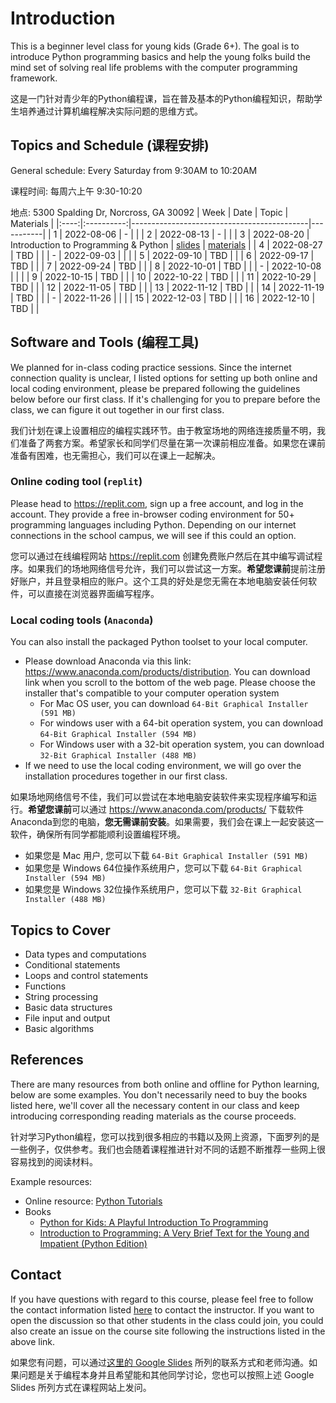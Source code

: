 # Introduction
This is a beginner level class for young kids (Grade 6+). The goal is to introduce Python programming basics and help the young folks build the mind set of solving real life problems with the computer programming framework.

这是一门针对青少年的Python编程课，旨在普及基本的Python编程知识，帮助学生培养通过计算机编程解决实际问题的思维方式。

## Topics and Schedule (课程安排)
General schedule: Every Saturday from 9:30AM to 10:20AM

课程时间: 每周六上午 9:30-10:20

地点: 5300 Spalding Dr, Norcross, GA 30092
| Week |    Date    | Topic                                      | Materials |
|:----:|:----------:|--------------------------------------------|-----------|
|   1  | 2022-08-06 | -                                          |           |
|   2  | 2022-08-13 | -                                          |           |
|   3  | 2022-08-20 | Introduction to Programming & Python       | [slides](https://docs.google.com/presentation/d/1Q35y-fWR4LwFnihzVuaolTxWZ5rCQaf694ZdCtju6yw/edit#slide=id.p) \| [materials](./2022-08-20/README.md)  |
|   4  | 2022-08-27 | TBD                                        |           |
|   -  | 2022-09-03 |                                            |           |
|   5  | 2022-09-10 | TBD                                        |           |
|   6  | 2022-09-17 | TBD                                        |           |
|   7  | 2022-09-24 | TBD                                        |           |
|   8  | 2022-10-01 | TBD                                        |           |
|   -  | 2022-10-08 |                                            |           |
|   9  | 2022-10-15 | TBD                                        |           |
|  10  | 2022-10-22 | TBD                                        |           |
|  11  | 2022-10-29 | TBD                                        |           |
|  12  | 2022-11-05 | TBD                                        |           |
|  13  | 2022-11-12 | TBD                                        |           |
|  14  | 2022-11-19 | TBD                                        |           |
|   -  | 2022-11-26 |                                            |           |
|  15  | 2022-12-03 | TBD                                        |           |
|  16  | 2022-12-10 | TBD                                        |           |


## Software and Tools (编程工具)
We planned for in-class coding practice sessions. Since the internet connection quality is unclear, I listed options for setting up both online and local coding environment, please be prepared following the guidelines below before our first class. If it's challenging for you to prepare before the class, we can figure it out together in our first class.

我们计划在课上设置相应的编程实践环节。由于教室场地的网络连接质量不明，我们准备了两套方案。希望家长和同学们尽量在第一次课前相应准备。如果您在课前准备有困难，也无需担心，我们可以在课上一起解决。

### Online coding tool (`replit`)
Please head to https://replit.com, sign up a free account, and log in the account. They provide a free in-browser coding environment for 50+ programming languages including Python. Depending on our internet connections in the school campus, we will see if this could an option. 

您可以通过在线编程网站 https://replit.com 创建免费账户然后在其中编写调试程序。如果我们的场地网络信号允许，我们可以尝试这一方案。**希望您课前**提前注册好账户，并且登录相应的账户。这个工具的好处是您无需在本地电脑安装任何软件，可以直接在浏览器界面编写程序。

### Local coding tools (`Anaconda`)
You can also install the packaged Python toolset to your local computer.
* Please download Anaconda via this link: https://www.anaconda.com/products/distribution. You can download link when you scroll to the bottom of the web page. Please choose the installer that's compatible to your computer operation system
  * For Mac OS user, you can download `64-Bit Graphical Installer (591 MB)`
  * For windows user with a 64-bit operation system, you can download `64-Bit Graphical Installer (594 MB)`
  * For Windows user with a 32-bit operation system, you can download `32-Bit Graphical Installer (488 MB)`
* If we need to use the local coding environment, we will go over the installation procedures together in our first class.

如果场地网络信号不佳，我们可以尝试在本地电脑安装软件来实现程序编写和运行。**希望您课前**可以通过 https://www.anaconda.com/products/ 下载软件Anaconda到您的电脑，**您无需课前安装**。如果需要，我们会在课上一起安装这一软件，确保所有同学都能顺利设置编程环境。
  * 如果您是 Mac 用户, 您可以下载 `64-Bit Graphical Installer (591 MB)`
  * 如果您是 Windows 64位操作系统用户，您可以下载 `64-Bit Graphical Installer (594 MB)`
  * 如果您是 Windows 32位操作系统用户，您可以下载 `32-Bit Graphical Installer (488 MB)`


## Topics to Cover
* Data types and computations
* Conditional statements
* Loops and control statements
* Functions
* String processing
* Basic data structures
* File input and output
* Basic algorithms

## References
There are many resources from both online and offline for Python learning, below are some examples. You don't necessarily need to buy the books listed here, we'll cover all the necessary content in our class and keep introducing corresponding reading materials as the course proceeds.

针对学习Python编程，您可以找到很多相应的书籍以及网上资源，下面罗列的是一些例子，仅供参考。我们也会随着课程推进针对不同的话题不断推荐一些网上很容易找到的阅读材料。

Example resources:
* Online resource: [Python Tutorials](https://www.w3schools.com/python/default.asp)
* Books
  * [Python for Kids: A Playful Introduction To Programming](https://www.amazon.com/dp/1593274076/ref=redir_mobile_desktop?_encoding=UTF8&aaxitk=d264001a57ba508de8d115d73c988036&content-id=amzn1.sym.53aae2ac-0129-49a5-9c09-6530a9e11786%3Aamzn1.sym.53aae2ac-0129-49a5-9c09-6530a9e11786&hsa_cr_id=3011863920001&pd_rd_plhdr=t&pd_rd_r=776252a2-10dd-42ef-8c8a-60ed3951adb6&pd_rd_w=7SqWT&pd_rd_wg=Inv19&qid=1660940328&ref_=sbx_be_s_sparkle_mcd_asin_0_img&sr=1-1-a094db1c-5033-42c6-82a2-587d01f975e8)
  * [Introduction to Programming: A Very Brief Text for the Young and Impatient (Python Edition)](https://www.amazon.com/Introduction-Programming-Brief-Impatient-Python/dp/B09XZMPRV2/ref=sr_1_1?crid=KVSEJZAOX92P&keywords=introduction+to+programming+hong+gongbing&qid=1660940380&s=books&sprefix=introduction+to+programming+hong+gongbing%2Cstripbooks%2C84&sr=1-1)

## Contact
If you have questions with regard to this course, please feel free to follow the contact information listed [here]((https://docs.google.com/presentation/d/1Q35y-fWR4LwFnihzVuaolTxWZ5rCQaf694ZdCtju6yw/edit#slide=id.g145d4dbaba8_0_164)) to contact the instructor. If you want to open the discussion so that other students in the class could join, you could also create an issue on the course site following the instructions listed in the above link.

如果您有问题，可以通过[这里的 Google Slides](https://docs.google.com/presentation/d/1Q35y-fWR4LwFnihzVuaolTxWZ5rCQaf694ZdCtju6yw/edit#slide=id.g145d4dbaba8_0_164) 所列的联系方式和老师沟通。如果问题是关于编程本身并且希望能和其他同学讨论，您也可以按照上述 Google Slides 所列方式在课程网站上发问。

